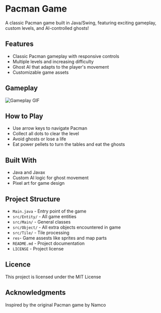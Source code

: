 # Pacman Game
A classic Pacman game built in Java/Swing, featuring exciting gameplay, custom levels, and AI-controlled ghosts!

## Features
- Classic Pacman gameplay with responsive controls
- Multiple levels and increasing difficulty
- Ghost AI that adapts to the player's movement
- Customizable game assets

## Gameplay
![Gameplay GIF](https://i.giphy.com/media/v1.Y2lkPTc5MGI3NjExc3lsdGRibHFhN21vbnJkcmdvbnFrYzF2NmIzMDRoN2plZXo2bnJ6bCZlcD12MV9pbnRlcm5hbF9naWZfYnlfaWQmY3Q9Zw/rWKnC31xl4u3Pnm9Ht/giphy-downsized-large.gif)

## How to Play
- Use arrow keys to navigate Pacman
- Collect all dots to clear the level
- Avoid ghosts or lose a life
- Eat power pellets to turn the tables and eat the ghosts

## Built With
- Java and Javax
- Custom AI logic for ghost movement
- Pixel art for game design

## Project Structure
- `Main.java` - Entry point of the game
- `src/Entity/` - All game entities
- `src/Main/` - General classes
- `src/Object/` - All extra objects encountered in game
- `src/Tile/` - Tile processing
- `res`- Game assests like sprites and map parts
- `README.md` - Project documentation
- `LICENSE` - Project license

## Licence
This project is licensed under the MIT License

## Acknowledgments
Inspired by the original Pacman game by Namco

